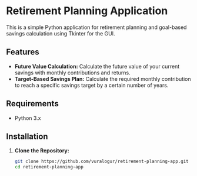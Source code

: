 # Retirement Planning Application

This is a simple Python application for retirement planning and goal-based savings calculation using Tkinter for the GUI.

## Features

- **Future Value Calculation:** Calculate the future value of your current savings with monthly contributions and returns.
- **Target-Based Savings Plan:** Calculate the required monthly contribution to reach a specific savings target by a certain number of years.

## Requirements

- Python 3.x

## Installation

1. **Clone the Repository:**
   ```bash
   git clone https://github.com/vuralogur/retirement-planning-app.git
   cd retirement-planning-app

